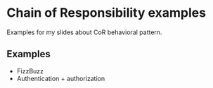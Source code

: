 # Chain of Responsibility examples

Examples for my slides about CoR behavioral pattern.

## Examples

- FizzBuzz
- Authentication + authorization
